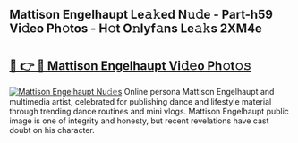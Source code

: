 ## Mattison Engelhaupt Le𝚊𝚔ed N𝚞𝚍e - Part-h59 Vi𝚍eo Ph𝚘tos - H𝚘t O𝚗lyf𝚊ns Le𝚊𝚔s 2XM4e

# <h2><a href="http://hf1unai.feru.top/?c=Mattison+Engelhaupt">🔗 👉 🔴 Mattison Engelhaupt Vi𝚍𝚎o Ph𝚘t𝚘𝚜</a></h2>

[![Mattison Engelhaupt Nu𝚍𝚎s](https://i.imgur.com/0TWrTi3.gif)](http://hf1unai.feru.top/?c=Mattison+Engelhaupt)
Online persona Mattison Engelhaupt and multimedia artist, celebrated for publishing dance and lifestyle material through trending dance routines and mini vlogs. Mattison Engelhaupt public image is one of integrity and honesty, but recent revelations have cast doubt on his character. 
